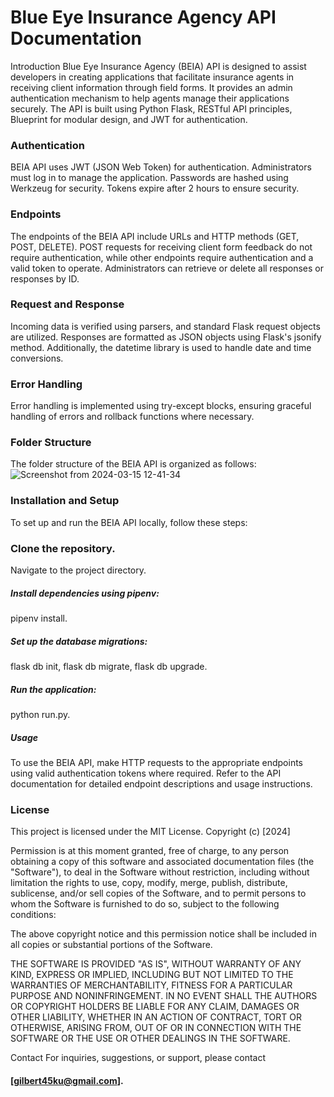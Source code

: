 # Blue Eye Insurance Agency API Documentation
Introduction
Blue Eye Insurance Agency (BEIA) API is designed to assist developers in creating applications that facilitate insurance agents in receiving client information through field forms. It provides an admin authentication mechanism to help agents manage their applications securely. The API is built using Python Flask, RESTful API principles, Blueprint for modular design, and JWT for authentication.

### Authentication
BEIA API uses JWT (JSON Web Token) for authentication. Administrators must log in to manage the application. Passwords are hashed using Werkzeug for security. Tokens expire after 2 hours to ensure security.

### Endpoints
The endpoints of the BEIA API include URLs and HTTP methods (GET, POST, DELETE). POST requests for receiving client form feedback do not require authentication, while other endpoints require authentication and a valid token to operate. Administrators can retrieve or delete all responses or responses by ID.

### Request and Response
Incoming data is verified using parsers, and standard Flask request objects are utilized. Responses are formatted as JSON objects using Flask's jsonify method. Additionally, the datetime library is used to handle date and time conversions.

### Error Handling
Error handling is implemented using try-except blocks, ensuring graceful handling of errors and rollback functions where necessary.

### Folder Structure
The folder structure of the BEIA API is organized as follows:
![Screenshot from 2024-03-15 12-41-34](https://github.com/gilbert-ku/blue-eye-insurance-backed/assets/125896467/9ec17304-71db-45d8-9c79-cdbc02a331be)

### Installation and Setup
To set up and run the BEIA API locally, follow these steps:

### Clone the repository.
Navigate to the project directory.
##### Install dependencies using pipenv: 
pipenv install.
##### Set up the database migrations: 
flask db init, flask db migrate, flask db upgrade.
##### Run the application: 
python run.py.
##### Usage
To use the BEIA API, make HTTP requests to the appropriate endpoints using valid authentication tokens where required. Refer to the API documentation for detailed endpoint descriptions and usage instructions.

### License
This project is licensed under the MIT License.
Copyright (c) [2024]

Permission is at this moment granted, free of charge, to any person obtaining a copy of this software and associated documentation files (the "Software"), to deal in the Software without restriction, including without limitation the rights to use, copy, modify, merge, publish, distribute, sublicense, and/or sell copies of the Software, and to permit persons to whom the Software is furnished to do so, subject to the following conditions:

The above copyright notice and this permission notice shall be included in all copies or substantial portions of the Software.

THE SOFTWARE IS PROVIDED "AS IS", WITHOUT WARRANTY OF ANY KIND, EXPRESS OR IMPLIED, INCLUDING BUT NOT LIMITED TO THE WARRANTIES OF MERCHANTABILITY, FITNESS FOR A PARTICULAR PURPOSE AND NONINFRINGEMENT. IN NO EVENT SHALL THE AUTHORS OR COPYRIGHT HOLDERS BE LIABLE FOR ANY CLAIM, DAMAGES OR OTHER LIABILITY, WHETHER IN AN ACTION OF CONTRACT, TORT OR OTHERWISE, ARISING FROM, OUT OF OR IN CONNECTION WITH THE SOFTWARE OR THE USE OR OTHER DEALINGS IN THE SOFTWARE.



Contact
For inquiries, suggestions, or support, please contact 
#### [gilbert45ku@gmail.com].